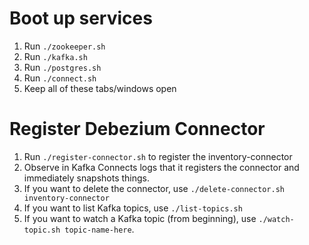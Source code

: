 # Boot up services

1. Run `./zookeeper.sh`
1. Run `./kafka.sh`
1. Run `./postgres.sh`
1. Run `./connect.sh`
1. Keep all of these tabs/windows open

# Register Debezium Connector

1. Run `./register-connector.sh` to register the inventory-connector
1. Observe in Kafka Connects logs that it registers the connector and immediately snapshots things.
1. If you want to delete the connector, use `./delete-connector.sh inventory-connector`
1. If you want to list Kafka topics, use `./list-topics.sh`
1. If you want to watch a Kafka topic (from beginning), use `./watch-topic.sh topic-name-here`.
